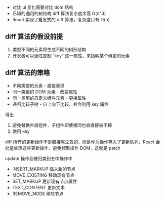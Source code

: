 - 对比 ui 变化需要对比 dom 结构
- 已知的通用的树结构 diff 算法复杂度太高 O(n^3)
- React 实现了启发式的 diff 算法，复杂度只有 O(n)

## diff 算法的假设前提

1. 类型不同的元素将生成不同的树形结构
2. 开发者可以通过定制 “key” 这一属性，来指明某个确定的元素

## diff 算法的策略

- 不同类型的元素 -  直接替换
- 同一类型的 DOM 元素 - 改变属性
- 同一类型的自定义组件元素 - 更换属性
- 递归比较子树 - 自上向下比较，并会利用 key 属性



得出

1. 避免替换外层组件，子组件即使相同也会直接被干掉
2. 使用 key



diff 所有的更新操作不是直接就生效的，而是作为操作存入了更新队列，React 会批量处理这些更新操作，避免频繁操作 DOM，这就是 patch

update 操作会被归类到五中操作中

- INSERT_MARKUP 插入新的节点
- MOVE_EXISTING 移动现有节点
- SET_MARKUP 更新现有节点属性
- TEXT_CONTENT 更新文本
- REMOVE_NODE 移除节点